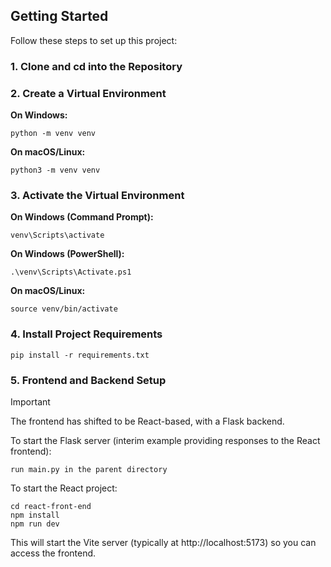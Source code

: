 ## Getting Started

Follow these steps to set up this project:

### 1. Clone and cd into the Repository

### 2. Create a Virtual Environment

**On Windows:**

    python -m venv venv

**On macOS/Linux:**

    python3 -m venv venv

### 3. Activate the Virtual Environment

**On Windows (Command Prompt):**

    venv\Scripts\activate

**On Windows (PowerShell):**

    .\venv\Scripts\Activate.ps1

**On macOS/Linux:**

    source venv/bin/activate

### 4. Install Project Requirements

    pip install -r requirements.txt

### 5. Frontend and Backend Setup

> [!IMPORTANT]
> The frontend has shifted to be React-based, with a Flask backend.

To start the Flask server (interim example providing responses to the React frontend):

    run main.py in the parent directory

To start the React project:

    cd react-front-end
    npm install
    npm run dev

This will start the Vite server (typically at http://localhost:5173) so you can access the frontend.

